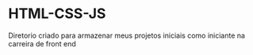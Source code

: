 # HTML-CSS-JS
 Diretorio criado para armazenar meus projetos iniciais como iniciante na carreira de front end
